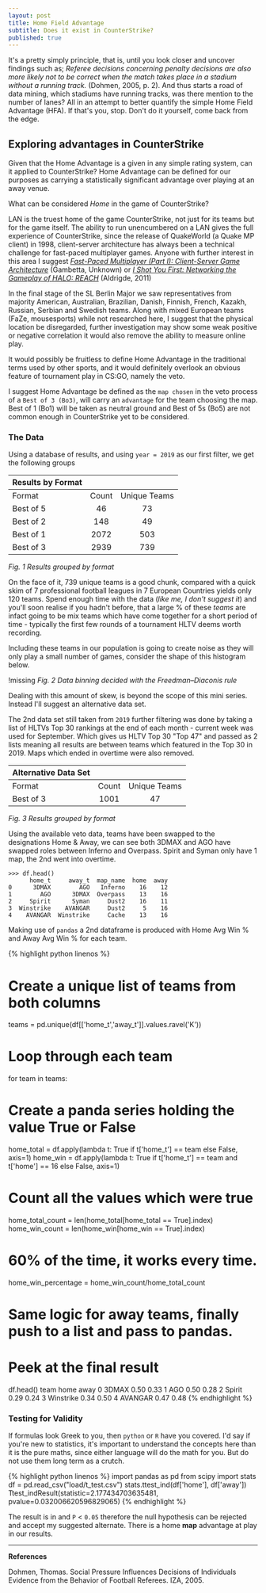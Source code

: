 ```yaml
---
layout: post
title: Home Field Advantage
subtitle: Does it exist in CounterStrike?
published: true
---
```


It's a pretty simply principle, that is, until you look closer and uncover findings such as; *Referee decisions concerning penalty decisions are also more likely not to be correct when the match takes place in a stadium without a running track.* (Dohmen, 2005, p. 2). And thus starts a road of data mining, which stadiums have running tracks, was there mention to the number of lanes? All in an attempt to better quantify the simple Home Field Advantage (HFA). If that's you, stop. Don't do it yourself, come back from the edge.

## Exploring advantages in CounterStrike

Given that the Home Advantage is a given in any simple rating system, can it applied to CounterStrike? Home Advantage can be defined for our purposes as carrying a statistically significant advantage over playing at an away venue. 

What can be considered *Home* in the game of CounterStrike? 

LAN is the truest home of the game CounterStrike, not just for its teams but for the game itself. The ability to run unencumbered on a LAN gives the full experience of CounterStrike, since the release of QuakeWorld (a Quake MP client) in 1998, client-server architecture has always been a technical challenge for fast-paced multiplayer games. Anyone with further interest in this area I suggest [*Fast-Paced Multiplayer (Part I): Client-Server Game Architecture*](https://www.gabrielgambetta.com/client-server-game-architecture.html) (Gambetta, Unknown) or [*I Shot You First: Networking the Gameplay of HALO: REACH*](https://www.gdcvault.com/play/1014345/I-Shot-You-First-Networking) (Aldrigde, 2011)

In the final stage of the SL Berlin Major we saw representatives from majority American, Australian, Brazilian, Danish, Finnish, French, Kazakh, Russian, Serbian and Swedish teams. Along with mixed European teams (FaZe, mousesports) while not researched here, I suggest that the physical location be disregarded, further investigation may show some weak positive or negative correlation it would also remove the ability to measure online play.  

It would possibly be fruitless to define Home Advantage in the traditional terms used by other sports, and it would definitely overlook an obvious feature of tournament play in CS:GO, namely the veto.

I suggest Home Advantage be defined as the `map chosen` in the veto process of a `Best of 3 (Bo3)`, will carry an `advantage` for the team choosing the map. Best of 1 (Bo1) will be taken as neutral ground and Best of 5s (Bo5) are not common enough in CounterStrike yet to be considered.

### The Data

Using a database of results, and using `year = 2019` as our first filter, we get the following groups

| Results by Format |||
| --- |:--:|:--:|
| Format | Count | Unique Teams |
| Best of 5 | 46 | 73 |
| Best of 2 | 148 | 49 |
| Best of 1 | 2072 | 503  |
| Best of 3 | 2939 | 739 |
*Fig. 1 Results grouped by format*

On the face of it, 739 unique teams is a good chunk, compared with a quick skim of 7 professional football leagues in 7 European Countries yields only 120 teams. Spend enough time with the data (*like me, I don't suggest it*) and you'll soon realise if you hadn't before, that a large % of these *teams* are infact going to be mix teams which have come together for a short period of time - typically the first few rounds of a tournament HLTV deems worth recording. 

Including these teams in our population is going to create noise as they will only play a small number of games, consider the shape of this histogram below.

!missing
*Fig. 2 Data binning decided with the Freedman–Diaconis rule*

Dealing with this amount of skew, is beyond the scope of this mini series. Instead I'll suggest an alternative data set. 

The 2nd data set still taken from `2019` further filtering was done by taking a list of HLTVs Top 30 rankings at the end of each month - current week was used for September. Which gives us HLTV Top 30 "Top 47" and passed as 2 lists meaning all results are between teams which featured in the Top 30 in 2019. Maps which ended in overtime were also removed.

| Alternative Data Set |||
| --- |:--:|:--:|
| Format | Count | Unique Teams |
| Best of 3 | 1001 | 47 |
*Fig. 3 Results grouped by format*

Using the available veto data, teams have been swapped to the designations Home & Away, we can see both 3DMAX and AGO have swapped roles between Inferno and Overpass. Spirit and Syman only have 1 map, the 2nd went into overtime. 

```
>>> df.head()
      home_t     away_t  map_name  home  away
0      3DMAX        AGO   Inferno    16    12
1        AGO      3DMAX  Overpass    13    16
2     Spirit      Syman     Dust2    16    11
3  Winstrike    AVANGAR     Dust2     5    16
4    AVANGAR  Winstrike     Cache    13    16
```

Making use of `pandas` a 2nd dataframe is produced with Home Avg Win % and Away Avg Win % for each team. 


{% highlight python linenos %}
# Create a unique list of teams from both columns
teams = pd.unique(df[['home_t','away_t']].values.ravel('K'))

# Loop through each team
for team in teams:
  # Create a panda series holding the value True or False
  home_total = df.apply(lambda t: True if t['home_t'] == team else False, axis=1)
  home_win = df.apply(lambda t: True if t['home_t'] == team and t['home'] == 16 else False, axis=1)
  
  # Count all the values which were true
  home_total_count = len(home_total[home_total == True].index)
  home_win_count = len(home_win[home_win == True].index)
  
  # 60% of the time, it works every time.
  home_win_percentage = home_win_count/home_total_count
  
  # Same logic for away teams, finally push to a list and pass to pandas.

# Peek at the final result
df.head()
        team  home  away
0      3DMAX  0.50  0.33
1        AGO  0.50  0.28
2     Spirit  0.29  0.24
3  Winstrike  0.34  0.50
4    AVANGAR  0.47  0.48
{% endhighlight %}

### Testing for Validity

If formulas look Greek to you, then `python` or `R` have you covered. I'd say if you're new to statistics, it's important to understand the concepts here than it is the pure maths, since either language will do the math for you. But do not use them long term as a crutch.

{% highlight python linenos %}
import pandas as pd
from scipy import stats
df = pd.read_csv("load/t_test.csv")
stats.ttest_ind(df['home'], df['away'])
Ttest_indResult(statistic=2.177434703635481, pvalue=0.032006620596829065)
{% endhighlight %}

The result is in and `P` < `0.05` therefore the null hypothesis can be rejected and accept my suggested alternate. There is a home **map** advantage at play in our results.

___
**References**

Dohmen, Thomas. Social Pressure Influences Decisions of Individuals Evidence from the Behavior of Football Referees. IZA, 2005.
